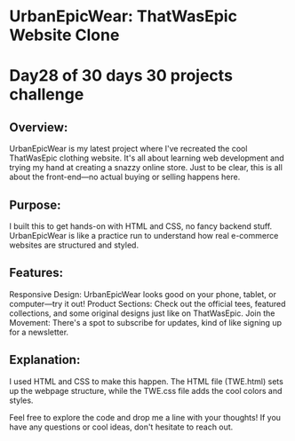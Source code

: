 # UrbanEpicWear: ThatWasEpic Website Clone
# Day28 of 30 days 30 projects challenge


## Overview:
UrbanEpicWear is my latest project where I've recreated the cool ThatWasEpic clothing website. It's all about learning web development and trying my hand at creating a snazzy online store.
Just to be clear, this is all about the front-end—no actual buying or selling happens here.


## Purpose:
I built this to get hands-on with HTML and CSS, no fancy backend stuff. UrbanEpicWear is like a practice run to understand how real e-commerce websites are structured and styled.


## Features:
Responsive Design: UrbanEpicWear looks good on your phone, tablet, or computer—try it out!
Product Sections: Check out the official tees, featured collections, and some original designs just like on ThatWasEpic.
Join the Movement: There's a spot to subscribe for updates, kind of like signing up for a newsletter.


## Explanation:
I used HTML and CSS to make this happen. The HTML file (TWE.html) sets up the webpage structure, while the TWE.css file adds the cool colors and styles.


Feel free to explore the code and drop me a line with your thoughts! If you have any questions or cool ideas, don't hesitate to reach out.
